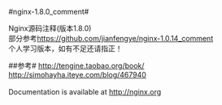 #nginx-1.8.0_comment#

Nginx源码注释(版本1.8.0)<br/>
部分参考<https://github.com/jianfengye/nginx-1.0.14_comment><br/>
个人学习版本，如有不足还请指正！<br/>

##参考#
<http://tengine.taobao.org/book/><br/>
<http://simohayha.iteye.com/blog/467940><br/>
<br/>
Documentation is available at <http://nginx.org>